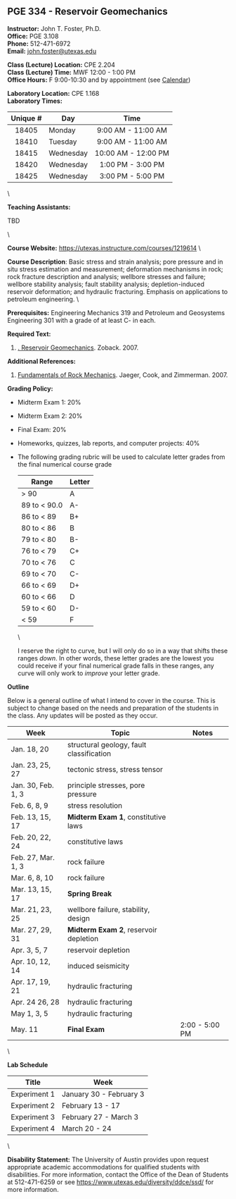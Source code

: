 <!--
.. title: Syllabus
.. slug: index
.. date: 2017-01-17 08:00:00 UTC-05:00
.. template: notitle.tmpl
.. description: PGE 334 - Reservoir Geomechanics syllabus page
-->

## PGE 334 - Reservoir Geomechanics 


**Instructor:** John T. Foster, Ph.D. \
**Office:** PGE 3.108 \
**Phone:** 512-471-6972 \
**Email:** [john.foster@utexas.edu](mailto:john.foster@utexas.com)


**Class (Lecture) Location:** CPE 2.204 \
**Class (Lecture) Time:** MWF 12:00 - 1:00 PM \
**Office Hours:** F 9:00-10:30 and by appointment (see <a href="http://johnfoster.pge.utexas.edu/calendar/" target="_blank">Calendar</a>)


**Laboratory Location:** CPE 1.168 \
**Laboratory Times:**


|Unique #| Day | Time |
|:------:|-----|:----:|
|18405 | Monday | 9:00 AM - 11:00 AM |
|18410 | Tuesday | 9:00 AM - 11:00 AM |
|18415 | Wednesday | 10:00 AM - 12:00 PM |
|18420 | Wednesday | 1:00 PM - 3:00 PM |
|18425 | Wednesday | 3:00 PM - 5:00 PM |

\


**Teaching Assistants:** 


TBD
<!--
#Chao Gao -- Email: [goachaosu at gmail.com](mailto:gaochaoseu@gmail.com) \
#Office Hours: Thursday 3-6 PM Bridgeway 306 
-->

\

**Course Website:** <https://utexas.instructure.com/courses/1219614> \


**Course Description**: Basic stress and strain analysis; pore pressure and in situ stress estimation and measurement; deformation mechanisms in rock; rock fracture description and analysis; wellbore stresses and failure; wellbore stability analysis; fault stability analysis; depletion-induced reservoir deformation; and hydraulic fracturing. Emphasis on applications to petroleum engineering. \


**Prerequisites:** Engineering Mechanics 319 and Petroleum and Geosystems Engineering 301 with a grade of at least C- in each.


**Required Text:**

1. <a href="https://www.amazon.com/Reservoir-Geomechanics-Mark-D-Zoback/dp/0521146194/ref=asap_bc?ie=UTF8" target="_blank">. Reservoir Geomechanics</a>. Zoback. 2007. 

**Additional References:**

1. <a href="http://www.amazon.com/Fundamentals-Rock-Mechanics-John-Jaeger/dp/0632057599/ref=pd_bxgy_b_img_z" target="_blank">Fundamentals of Rock Mechanics</a>. Jaeger, Cook, and Zimmerman. 2007.


**Grading Policy:**

 * Midterm Exam 1: 20%

 * Midterm Exam 2: 20%

 * Final Exam: 20%

 * Homeworks, quizzes, lab reports, and computer projects: 40%

 * The following grading rubric will be used to calculate letter grades from the final numerical course grade
   
    | Range | Letter |
    |-----------|--------|
    | > 90      | A      |
    | 89 to < 90.0 | A-  |
    | 86 to < 89 | B+    |
    | 80 to < 86 | B     |
    | 79 to < 80 | B-    |
    | 76 to < 79 | C+    |
    | 70 to < 76 | C     |
    | 69 to < 70 | C-    |
    | 66 to < 69 | D+    |
    | 60 to < 66 | D    |
    | 59 to < 60 | D-    |
    | < 59 | F    |
  
    \

    I reserve the right to curve, but I will only do so in a way that shifts these ranges *down*.  In other words, these letter grades are
    the lowest you could receive if your final numerical grade falls in these ranges, any curve will only work to *improve* your letter grade.


**Outline**

Below is a general outline of what I intend to cover in the course.  This is subject to change based on the needs and preparation of the students in the class.  Any updates will be posted as they occur.

| Week            | Topic               | Notes     |
|-----------------|---------------------|-----------|
| Jan. 18, 20     | structural geology, fault classification | |
| Jan. 23, 25, 27 | tectonic stress, stress tensor  | |
| Jan. 30, Feb. 1, 3    | principle stresses,  pore pressure | |
| Feb. 6, 8, 9  | stress resolution | |
| Feb. 13, 15, 17 | **Midterm Exam 1**, constitutive laws | |
| Feb. 20, 22, 24 | constitutive laws | |
| Feb. 27, Mar. 1, 3       | rock failure | |
| Mar. 6, 8, 10     | rock failure | |
| Mar. 13, 15, 17     | **Spring Break** | |
| Mar. 21, 23, 25     | wellbore failure, stability, design | |
| Mar. 27, 29, 31  | **Midterm Exam 2**, reservoir depletion | |
| Apr. 3, 5, 7       | reservoir depletion | |
| Apr. 10, 12, 14       | induced seismicity | |
| Apr. 17, 19, 21    | hydraulic fracturing | |
| Apr. 24 26, 28    | hydraulic fracturing | |
| May 1, 3, 5      | hydraulic fracturing | |
| May. 11         | **Final Exam** | 2:00 - 5:00 PM |

\

**Lab Schedule**

| Title       | Week |
|-------------|-------------------------|
|Experiment 1 | January 30 - February 3 |
|Experiment 2 | February 13 -  17 |
|Experiment 3| February 27 - March 3 |
|Experiment 4| March 20 - 24 | 

\

**Disability Statement:** The University of Austin provides upon request appropriate academic accommodations for qualified students with disabilities. For more information, contact the Office of the Dean of Students at 512-471-6259 or see <a href="https://www.utexas.edu/diversity/ddce/ssd/" target="_blank">https://www.utexas.edu/diversity/ddce/ssd/</a> for more information.
